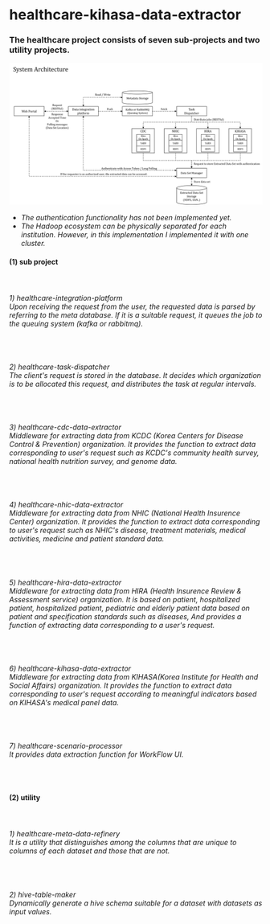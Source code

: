 # healthcare-kihasa-data-extractor

<h3>The healthcare project consists of seven sub-projects and two utility projects.</h3>

![System Overview](https://github.com/AnthonyKim1985/healthcare-integration-platform/blob/master/image/system_architecture.png)
* <i>The authentication functionality has not been implemented yet.</i>
* <i>The Hadoop ecosystem can be physically separated for each institution. However, in this implementation I implemented it with one cluster.</i>
<h4>(1) sub project</h4><br>
<h6>1) healthcare-integration-platform<br>
Upon receiving the request from the user, the requested data is parsed by referring to the meta database. If it is a suitable request, it queues the job to the queuing system (kafka or rabbitmq).</h6><br>
<h6>2) healthcare-task-dispatcher<br>The client's request is stored in the database. It decides which organization is to be allocated this request, and distributes the task at regular intervals.</h6><br>
<h6>3) healthcare-cdc-data-extractor<br>Middleware for extracting data from KCDC (Korea Centers for Disease Control & Prevention) organization. It provides the function to extract data corresponding to user's request such as KCDC's community health survey, national health nutrition survey, and genome data.</h6><br>
<h6>4) healthcare-nhic-data-extractor<br>Middleware for extracting data from NHIC (National Health Insurence Center) organization. It provides the function to extract data corresponding to user's request such as NHIC's disease, treatment materials, medical activities, medicine and patient standard data.</h6><br>
<h6>5) healthcare-hira-data-extractor<br>Middleware for extracting data from HIRA (Health Insurence Review & Assessment service) organization. It is based on patient, hospitalized patient, hospitalized patient, pediatric and elderly patient data based on patient and specification standards such as diseases, And provides a function of extracting data corresponding to a user's request.</h6><br>
<h6>6) healthcare-kihasa-data-extractor<br>Middleware for extracting data from KIHASA(Korea Institute for Health and Social Affairs) organization. It provides the function to extract data corresponding to user's request according to meaningful indicators based on KIHASA's medical panel data.</h6><br>
<h6>7) healthcare-scenario-processor<br>It provides data extraction function for WorkFlow UI.</h6><br>

<h4>(2) utility</h4><br>
<h6>1) healthcare-meta-data-refinery<br>It is a utility that distinguishes among the columns that are unique to columns of each dataset and those that are not.</h6><br>
<h6>2) hive-table-maker<br>Dynamically generate a hive schema suitable for a dataset with datasets as input values.</h6><br>
